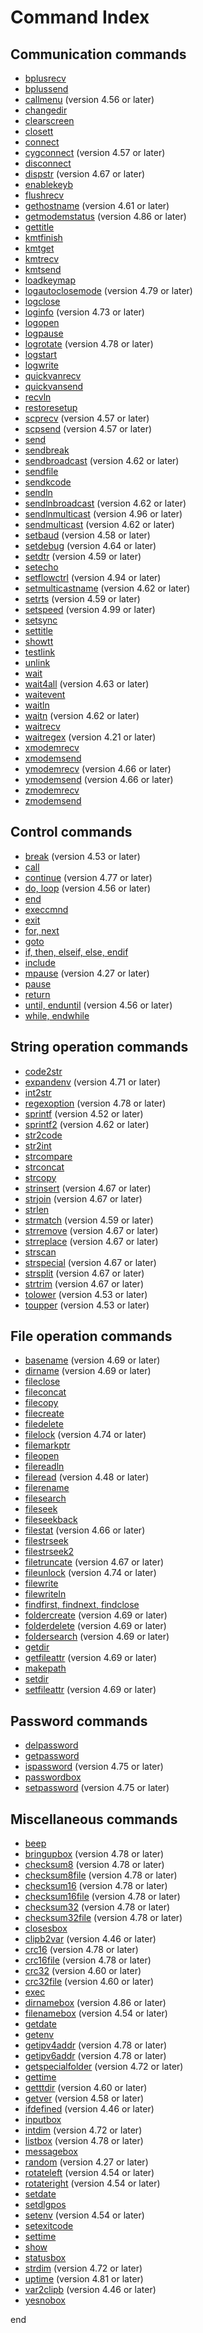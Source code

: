 # Command Index

## Communication commands

*   [bplusrecv](https://ttssh2.osdn.jp/manual/4/en/macro/command/bplusrecv.html)
*   [bplussend](https://ttssh2.osdn.jp/manual/4/en/macro/command/bplussend.html)
*   [callmenu](https://ttssh2.osdn.jp/manual/4/en/macro/command/callmenu.html) (version 4.56 or later)
*   [changedir](https://ttssh2.osdn.jp/manual/4/en/macro/command/changedir.html)
*   [clearscreen](https://ttssh2.osdn.jp/manual/4/en/macro/command/clearscreen.html)
*   [closett](https://ttssh2.osdn.jp/manual/4/en/macro/command/closett.html)
*   [connect](https://ttssh2.osdn.jp/manual/4/en/macro/command/connect.html)
*   [cygconnect](https://ttssh2.osdn.jp/manual/4/en/macro/command/cygconnect.html) (version 4.57 or later)
*   [disconnect](https://ttssh2.osdn.jp/manual/4/en/macro/command/disconnect.html)
*   [dispstr](https://ttssh2.osdn.jp/manual/4/en/macro/command/dispstr.html) (version 4.67 or later)
*   [enablekeyb](https://ttssh2.osdn.jp/manual/4/en/macro/command/enablekeyb.html)
*   [flushrecv](https://ttssh2.osdn.jp/manual/4/en/macro/command/flushrecv.html)
*   [gethostname](https://ttssh2.osdn.jp/manual/4/en/macro/command/gethostname.html) (version 4.61 or later)
*   [getmodemstatus](https://ttssh2.osdn.jp/manual/4/en/macro/command/getmodemstatus.html) (version 4.86 or later)
*   [gettitle](https://ttssh2.osdn.jp/manual/4/en/macro/command/gettitle.html)
*   [kmtfinish](https://ttssh2.osdn.jp/manual/4/en/macro/command/kmtfinish.html)
*   [kmtget](https://ttssh2.osdn.jp/manual/4/en/macro/command/kmtget.html)
*   [kmtrecv](https://ttssh2.osdn.jp/manual/4/en/macro/command/kmtrecv.html)
*   [kmtsend](https://ttssh2.osdn.jp/manual/4/en/macro/command/kmtsend.html)
*   [loadkeymap](https://ttssh2.osdn.jp/manual/4/en/macro/command/loadkeymap.html)
*   [logautoclosemode](https://ttssh2.osdn.jp/manual/4/en/macro/command/logautoclosemode.html) (version 4.79 or later)
*   [logclose](https://ttssh2.osdn.jp/manual/4/en/macro/command/logclose.html)
*   [loginfo](https://ttssh2.osdn.jp/manual/4/en/macro/command/loginfo.html) (version 4.73 or later)
*   [logopen](https://ttssh2.osdn.jp/manual/4/en/macro/command/logopen.html)
*   [logpause](https://ttssh2.osdn.jp/manual/4/en/macro/command/logpause.html)
*   [logrotate](https://ttssh2.osdn.jp/manual/4/en/macro/command/logrotate.html) (version 4.78 or later)
*   [logstart](https://ttssh2.osdn.jp/manual/4/en/macro/command/logstart.html)
*   [logwrite](https://ttssh2.osdn.jp/manual/4/en/macro/command/logwrite.html)
*   [quickvanrecv](https://ttssh2.osdn.jp/manual/4/en/macro/command/quickvanrecv.html)
*   [quickvansend](https://ttssh2.osdn.jp/manual/4/en/macro/command/quickvansend.html)
*   [recvln](https://ttssh2.osdn.jp/manual/4/en/macro/command/recvln.html)
*   [restoresetup](https://ttssh2.osdn.jp/manual/4/en/macro/command/restoresetup.html)
*   [scprecv](https://ttssh2.osdn.jp/manual/4/en/macro/command/scprecv.html) (version 4.57 or later)
*   [scpsend](https://ttssh2.osdn.jp/manual/4/en/macro/command/scpsend.html) (version 4.57 or later)
*   [send](https://ttssh2.osdn.jp/manual/4/en/macro/command/send.html)
*   [sendbreak](https://ttssh2.osdn.jp/manual/4/en/macro/command/sendbreak.html)
*   [sendbroadcast](https://ttssh2.osdn.jp/manual/4/en/macro/command/sendbroadcast.html) (version 4.62 or later)
*   [sendfile](https://ttssh2.osdn.jp/manual/4/en/macro/command/sendfile.html)
*   [sendkcode](https://ttssh2.osdn.jp/manual/4/en/macro/command/sendkcode.html)
*   [sendln](https://ttssh2.osdn.jp/manual/4/en/macro/command/sendln.html)
*   [sendlnbroadcast](https://ttssh2.osdn.jp/manual/4/en/macro/command/sendlnbroadcast.html) (version 4.62 or later)
*   [sendlnmulticast](https://ttssh2.osdn.jp/manual/4/en/macro/command/sendlnmulticast.html) (version 4.96 or later)
*   [sendmulticast](https://ttssh2.osdn.jp/manual/4/en/macro/command/sendmulticast.html) (version 4.62 or later)
*   [setbaud](https://ttssh2.osdn.jp/manual/4/en/macro/command/setbaud.html) (version 4.58 or later)
*   [setdebug](https://ttssh2.osdn.jp/manual/4/en/macro/command/setdebug.html) (version 4.64 or later)
*   [setdtr](https://ttssh2.osdn.jp/manual/4/en/macro/command/setdtr.html) (version 4.59 or later)
*   [setecho](https://ttssh2.osdn.jp/manual/4/en/macro/command/setecho.html)
*   [setflowctrl](https://ttssh2.osdn.jp/manual/4/en/macro/command/setflowctrl.html) (version 4.94 or later)
*   [setmulticastname](https://ttssh2.osdn.jp/manual/4/en/macro/command/setmulticastname.html) (version 4.62 or later)
*   [setrts](https://ttssh2.osdn.jp/manual/4/en/macro/command/setrts.html) (version 4.59 or later)
*   [setspeed](https://ttssh2.osdn.jp/manual/4/en/macro/command/setspeed.html) (version 4.99 or later)
*   [setsync](https://ttssh2.osdn.jp/manual/4/en/macro/command/setsync.html)
*   [settitle](https://ttssh2.osdn.jp/manual/4/en/macro/command/settitle.html)
*   [showtt](https://ttssh2.osdn.jp/manual/4/en/macro/command/showtt.html)
*   [testlink](https://ttssh2.osdn.jp/manual/4/en/macro/command/testlink.html)
*   [unlink](https://ttssh2.osdn.jp/manual/4/en/macro/command/unlink.html)
*   [wait](https://ttssh2.osdn.jp/manual/4/en/macro/command/wait.html)
*   [wait4all](https://ttssh2.osdn.jp/manual/4/en/macro/command/wait4all.html) (version 4.63 or later)
*   [waitevent](https://ttssh2.osdn.jp/manual/4/en/macro/command/waitevent.html)
*   [waitln](https://ttssh2.osdn.jp/manual/4/en/macro/command/waitln.html)
*   [waitn](https://ttssh2.osdn.jp/manual/4/en/macro/command/waitn.html) (version 4.62 or later)
*   [waitrecv](https://ttssh2.osdn.jp/manual/4/en/macro/command/waitrecv.html)
*   [waitregex](https://ttssh2.osdn.jp/manual/4/en/macro/command/waitregex.html) (version 4.21 or later)
*   [xmodemrecv](https://ttssh2.osdn.jp/manual/4/en/macro/command/xmodemrecv.html)
*   [xmodemsend](https://ttssh2.osdn.jp/manual/4/en/macro/command/xmodemsend.html)
*   [ymodemrecv](https://ttssh2.osdn.jp/manual/4/en/macro/command/ymodemrecv.html) (version 4.66 or later)
*   [ymodemsend](https://ttssh2.osdn.jp/manual/4/en/macro/command/ymodemsend.html) (version 4.66 or later)
*   [zmodemrecv](https://ttssh2.osdn.jp/manual/4/en/macro/command/zmodemrecv.html)
*   [zmodemsend](https://ttssh2.osdn.jp/manual/4/en/macro/command/zmodemsend.html)

## Control commands

*   [break](https://ttssh2.osdn.jp/manual/4/en/macro/command/break.html) (version 4.53 or later)
*   [call](https://ttssh2.osdn.jp/manual/4/en/macro/command/call.html)
*   [continue](https://ttssh2.osdn.jp/manual/4/en/macro/command/continue.html) (version 4.77 or later)
*   [do, loop](https://ttssh2.osdn.jp/manual/4/en/macro/command/doloop.html) (version 4.56 or later)
*   [end](https://ttssh2.osdn.jp/manual/4/en/macro/command/end.html)
*   [execcmnd](https://ttssh2.osdn.jp/manual/4/en/macro/command/execcmnd.html)
*   [exit](https://ttssh2.osdn.jp/manual/4/en/macro/command/exit.html)
*   [for, next](https://ttssh2.osdn.jp/manual/4/en/macro/command/fornext.html)
*   [goto](https://ttssh2.osdn.jp/manual/4/en/macro/command/goto.html)
*   [if, then, elseif, else, endif](https://ttssh2.osdn.jp/manual/4/en/macro/command/ifthenelseif.html)
*   [include](https://ttssh2.osdn.jp/manual/4/en/macro/command/include.html)
*   [mpause](https://ttssh2.osdn.jp/manual/4/en/macro/command/mpause.html) (version 4.27 or later)
*   [pause](https://ttssh2.osdn.jp/manual/4/en/macro/command/pause.html)
*   [return](https://ttssh2.osdn.jp/manual/4/en/macro/command/return.html)
*   [until, enduntil](https://ttssh2.osdn.jp/manual/4/en/macro/command/until.html) (version 4.56 or later)
*   [while, endwhile](https://ttssh2.osdn.jp/manual/4/en/macro/command/while.html)

## String operation commands

*   [code2str](https://ttssh2.osdn.jp/manual/4/en/macro/command/code2str.html)
*   [expandenv](https://ttssh2.osdn.jp/manual/4/en/macro/command/expandenv.html) (version 4.71 or later)
*   [int2str](https://ttssh2.osdn.jp/manual/4/en/macro/command/int2str.html)
*   [regexoption](https://ttssh2.osdn.jp/manual/4/en/macro/command/regexoption.html) (version 4.78 or later)
*   [sprintf](https://ttssh2.osdn.jp/manual/4/en/macro/command/sprintf.html) (version 4.52 or later)
*   [sprintf2](https://ttssh2.osdn.jp/manual/4/en/macro/command/sprintf2.html) (version 4.62 or later)
*   [str2code](https://ttssh2.osdn.jp/manual/4/en/macro/command/str2code.html)
*   [str2int](https://ttssh2.osdn.jp/manual/4/en/macro/command/str2int.html)
*   [strcompare](https://ttssh2.osdn.jp/manual/4/en/macro/command/strcompare.html)
*   [strconcat](https://ttssh2.osdn.jp/manual/4/en/macro/command/strconcat.html)
*   [strcopy](https://ttssh2.osdn.jp/manual/4/en/macro/command/strcopy.html)
*   [strinsert](https://ttssh2.osdn.jp/manual/4/en/macro/command/strinsert.html) (version 4.67 or later)
*   [strjoin](https://ttssh2.osdn.jp/manual/4/en/macro/command/strjoin.html) (version 4.67 or later)
*   [strlen](https://ttssh2.osdn.jp/manual/4/en/macro/command/strlen.html)
*   [strmatch](https://ttssh2.osdn.jp/manual/4/en/macro/command/strmatch.html) (version 4.59 or later)
*   [strremove](https://ttssh2.osdn.jp/manual/4/en/macro/command/strremove.html) (version 4.67 or later)
*   [strreplace](https://ttssh2.osdn.jp/manual/4/en/macro/command/strreplace.html) (version 4.67 or later)
*   [strscan](https://ttssh2.osdn.jp/manual/4/en/macro/command/strscan.html)
*   [strspecial](https://ttssh2.osdn.jp/manual/4/en/macro/command/strspecial.html) (version 4.67 or later)
*   [strsplit](https://ttssh2.osdn.jp/manual/4/en/macro/command/strsplit.html) (version 4.67 or later)
*   [strtrim](https://ttssh2.osdn.jp/manual/4/en/macro/command/strtrim.html) (version 4.67 or later)
*   [tolower](https://ttssh2.osdn.jp/manual/4/en/macro/command/tolower.html) (version 4.53 or later)
*   [toupper](https://ttssh2.osdn.jp/manual/4/en/macro/command/toupper.html) (version 4.53 or later)

## File operation commands

*   [basename](https://ttssh2.osdn.jp/manual/4/en/macro/command/basename.html) (version 4.69 or later)
*   [dirname](https://ttssh2.osdn.jp/manual/4/en/macro/command/dirname.html) (version 4.69 or later)
*   [fileclose](https://ttssh2.osdn.jp/manual/4/en/macro/command/fileclose.html)
*   [fileconcat](https://ttssh2.osdn.jp/manual/4/en/macro/command/fileconcat.html)
*   [filecopy](https://ttssh2.osdn.jp/manual/4/en/macro/command/filecopy.html)
*   [filecreate](https://ttssh2.osdn.jp/manual/4/en/macro/command/filecreate.html)
*   [filedelete](https://ttssh2.osdn.jp/manual/4/en/macro/command/filedelete.html)
*   [filelock](https://ttssh2.osdn.jp/manual/4/en/macro/command/filelock.html) (version 4.74 or later)
*   [filemarkptr](https://ttssh2.osdn.jp/manual/4/en/macro/command/filemarkptr.html)
*   [fileopen](https://ttssh2.osdn.jp/manual/4/en/macro/command/fileopen.html)
*   [filereadln](https://ttssh2.osdn.jp/manual/4/en/macro/command/filereadln.html)
*   [fileread](https://ttssh2.osdn.jp/manual/4/en/macro/command/fileread.html) (version 4.48 or later)
*   [filerename](https://ttssh2.osdn.jp/manual/4/en/macro/command/filerename.html)
*   [filesearch](https://ttssh2.osdn.jp/manual/4/en/macro/command/filesearch.html)
*   [fileseek](https://ttssh2.osdn.jp/manual/4/en/macro/command/fileseek.html)
*   [fileseekback](https://ttssh2.osdn.jp/manual/4/en/macro/command/fileseekback.html)
*   [filestat](https://ttssh2.osdn.jp/manual/4/en/macro/command/filestat.html) (version 4.66 or later)
*   [filestrseek](https://ttssh2.osdn.jp/manual/4/en/macro/command/filestrseek.html)
*   [filestrseek2](https://ttssh2.osdn.jp/manual/4/en/macro/command/filestrseek2.html)
*   [filetruncate](https://ttssh2.osdn.jp/manual/4/en/macro/command/filetruncate.html) (version 4.67 or later)
*   [fileunlock](https://ttssh2.osdn.jp/manual/4/en/macro/command/fileunlock.html) (version 4.74 or later)
*   [filewrite](https://ttssh2.osdn.jp/manual/4/en/macro/command/filewrite.html)
*   [filewriteln](https://ttssh2.osdn.jp/manual/4/en/macro/command/filewriteln.html)
*   [findfirst, findnext, findclose](https://ttssh2.osdn.jp/manual/4/en/macro/command/findoperations.html)
*   [foldercreate](https://ttssh2.osdn.jp/manual/4/en/macro/command/foldercreate.html) (version 4.69 or later)
*   [folderdelete](https://ttssh2.osdn.jp/manual/4/en/macro/command/folderdelete.html) (version 4.69 or later)
*   [foldersearch](https://ttssh2.osdn.jp/manual/4/en/macro/command/foldersearch.html) (version 4.69 or later)
*   [getdir](https://ttssh2.osdn.jp/manual/4/en/macro/command/getdir.html)
*   [getfileattr](https://ttssh2.osdn.jp/manual/4/en/macro/command/getfileattr.html) (version 4.69 or later)
*   [makepath](https://ttssh2.osdn.jp/manual/4/en/macro/command/makepath.html)
*   [setdir](https://ttssh2.osdn.jp/manual/4/en/macro/command/setdir.html)
*   [setfileattr](https://ttssh2.osdn.jp/manual/4/en/macro/command/setfileattr.html) (version 4.69 or later)

## Password commands

*   [delpassword](https://ttssh2.osdn.jp/manual/4/en/macro/command/delpassword.html)
*   [getpassword](https://ttssh2.osdn.jp/manual/4/en/macro/command/getpassword.html)
*   [ispassword](https://ttssh2.osdn.jp/manual/4/en/macro/command/ispassword.html) (version 4.75 or later)
*   [passwordbox](https://ttssh2.osdn.jp/manual/4/en/macro/command/passwordbox.html)
*   [setpassword](https://ttssh2.osdn.jp/manual/4/en/macro/command/setpassword.html) (version 4.75 or later)

## Miscellaneous commands

*   [beep](https://ttssh2.osdn.jp/manual/4/en/macro/command/beep.html)
*   [bringupbox](https://ttssh2.osdn.jp/manual/4/en/macro/command/bringupbox.html) (version 4.78 or later)
*   [checksum8](https://ttssh2.osdn.jp/manual/4/en/macro/command/checksum8.html) (version 4.78 or later)
*   [checksum8file](https://ttssh2.osdn.jp/manual/4/en/macro/command/checksum8.html) (version 4.78 or later)
*   [checksum16](https://ttssh2.osdn.jp/manual/4/en/macro/command/checksum16.html) (version 4.78 or later)
*   [checksum16file](https://ttssh2.osdn.jp/manual/4/en/macro/command/checksum16.html) (version 4.78 or later)
*   [checksum32](https://ttssh2.osdn.jp/manual/4/en/macro/command/checksum32.html) (version 4.78 or later)
*   [checksum32file](https://ttssh2.osdn.jp/manual/4/en/macro/command/checksum32.html) (version 4.78 or later)
*   [closesbox](https://ttssh2.osdn.jp/manual/4/en/macro/command/closesbox.html)
*   [clipb2var](https://ttssh2.osdn.jp/manual/4/en/macro/command/clipb2var.html) (version 4.46 or later)
*   [crc16](https://ttssh2.osdn.jp/manual/4/en/macro/command/crc16.html) (version 4.78 or later)
*   [crc16file](https://ttssh2.osdn.jp/manual/4/en/macro/command/crc16.html) (version 4.78 or later)
*   [crc32](https://ttssh2.osdn.jp/manual/4/en/macro/command/crc32.html) (version 4.60 or later)
*   [crc32file](https://ttssh2.osdn.jp/manual/4/en/macro/command/crc32.html) (version 4.60 or later)
*   [exec](https://ttssh2.osdn.jp/manual/4/en/macro/command/exec.html)
*   [dirnamebox](https://ttssh2.osdn.jp/manual/4/en/macro/command/dirnamebox.html) (version 4.86 or later)
*   [filenamebox](https://ttssh2.osdn.jp/manual/4/en/macro/command/filenamebox.html) (version 4.54 or later)
*   [getdate](https://ttssh2.osdn.jp/manual/4/en/macro/command/getdate.html)
*   [getenv](https://ttssh2.osdn.jp/manual/4/en/macro/command/getenv.html)
*   [getipv4addr](https://ttssh2.osdn.jp/manual/4/en/macro/command/getipv4addr.html) (version 4.78 or later)
*   [getipv6addr](https://ttssh2.osdn.jp/manual/4/en/macro/command/getipv6addr.html) (version 4.78 or later)
*   [getspecialfolder](https://ttssh2.osdn.jp/manual/4/en/macro/command/getspecialfolder.html) (version 4.72 or later)
*   [gettime](https://ttssh2.osdn.jp/manual/4/en/macro/command/gettime.html)
*   [getttdir](https://ttssh2.osdn.jp/manual/4/en/macro/command/getttdir.html) (version 4.60 or later)
*   [getver](https://ttssh2.osdn.jp/manual/4/en/macro/command/getver.html) (version 4.58 or later)
*   [ifdefined](https://ttssh2.osdn.jp/manual/4/en/macro/command/ifdefined.html) (version 4.46 or later)
*   [inputbox](https://ttssh2.osdn.jp/manual/4/en/macro/command/inputbox.html)
*   [intdim](https://ttssh2.osdn.jp/manual/4/en/macro/command/intdim.html) (version 4.72 or later)
*   [listbox](https://ttssh2.osdn.jp/manual/4/en/macro/command/listbox.html) (version 4.78 or later)
*   [messagebox](https://ttssh2.osdn.jp/manual/4/en/macro/command/messagebox.html)
*   [random](https://ttssh2.osdn.jp/manual/4/en/macro/command/random.html) (version 4.27 or later)
*   [rotateleft](https://ttssh2.osdn.jp/manual/4/en/macro/command/rotateleft.html) (version 4.54 or later)
*   [rotateright](https://ttssh2.osdn.jp/manual/4/en/macro/command/rotateright.html) (version 4.54 or later)
*   [setdate](https://ttssh2.osdn.jp/manual/4/en/macro/command/setdate.html)
*   [setdlgpos](https://ttssh2.osdn.jp/manual/4/en/macro/command/setdlgpos.html)
*   [setenv](https://ttssh2.osdn.jp/manual/4/en/macro/command/setenv.html) (version 4.54 or later)
*   [setexitcode](https://ttssh2.osdn.jp/manual/4/en/macro/command/setexitcode.html)
*   [settime](https://ttssh2.osdn.jp/manual/4/en/macro/command/settime.html)
*   [show](https://ttssh2.osdn.jp/manual/4/en/macro/command/show.html)
*   [statusbox](https://ttssh2.osdn.jp/manual/4/en/macro/command/statusbox.html)
*   [strdim](https://ttssh2.osdn.jp/manual/4/en/macro/command/strdim.html) (version 4.72 or later)
*   [uptime](https://ttssh2.osdn.jp/manual/4/en/macro/command/uptime.html) (version 4.81 or later)
*   [var2clipb](https://ttssh2.osdn.jp/manual/4/en/macro/command/var2clipb.html) (version 4.46 or later)
*   [yesnobox](https://ttssh2.osdn.jp/manual/4/en/macro/command/yesnobox.html)

end
